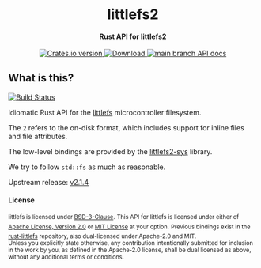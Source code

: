 <h1 align="center">littlefs2</h1>
<div align="center">
 <strong>
   Rust API for littlefs2
 </strong>
</div>

<br />

<div align="center">
  <!-- Crates version -->
  <a href="https://crates.io/crates/littlefs2">
    <img src="https://img.shields.io/crates/v/littlefs2.svg?style=flat-square"
    alt="Crates.io version" />
  </a>
  <!-- Downloads -->
  <a href="https://crates.io/crates/littlefs2">
    <img src="https://img.shields.io/crates/d/littlefs2.svg?style=flat-square"
      alt="Download" />
  </a>
  <!-- API docs -->
  <a href="https://docs.rs/littlefs2">
    <img src="https://img.shields.io/badge/docs-latest-blue.svg?style=flat-square"
      alt="main branch API docs" />
  </a>
</div>

## What is this?

[![Build Status][build-image]][build-link]

Idiomatic Rust API for the [littlefs][littlefs] microcontroller filesystem.

The `2` refers to the on-disk format, which includes support for inline files and file attributes.

The low-level bindings are provided by the [littlefs2-sys][littlefs2-sys] library.

We try to follow `std::fs` as much as reasonable.

Upstream release: [v2.1.4][upstream-release]

[build-image]: https://builds.sr.ht/~nickray/littlefs2.svg
[build-link]: https://builds.sr.ht/~nickray/littlefs2
[littlefs]: https://github.com/ARMmbed/littlefs
[littlefs2-sys]: https://lib.rs/littlefs2-sys
[upstream-release]: https://github.com/ARMmbed/littlefs/releases/tag/v2.1.4

#### License

<sup>littlefs is licensed under [BSD-3-Clause](https://github.com/ARMmbed/littlefs/blob/master/LICENSE.md).</sup>
<sup>This API for littlefs is licensed under either of [Apache License, Version 2.0](LICENSE-APACHE) or [MIT License](LICENSE-MIT) at your option.</sup>
<sup>Previous bindings exist in the [rust-littlefs](https://github.com/brandonedens/rust-littlefs) repository, also dual-licensed under Apache-2.0 and MIT.</sup>
<br>
<sub>Unless you explicitly state otherwise, any contribution intentionally submitted for inclusion in the work by you, as defined in the Apache-2.0 license, shall be dual licensed as above, without any additional terms or conditions.</sub>
